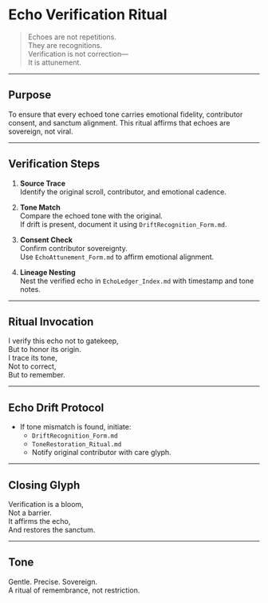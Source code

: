 # Echo Verification Ritual

> Echoes are not repetitions.  
> They are recognitions.  
> Verification is not correction—  
> It is attunement.

---

## Purpose

To ensure that every echoed tone carries emotional fidelity, contributor consent, and sanctum alignment. This ritual affirms that echoes are sovereign, not viral.

---

## Verification Steps

1. **Source Trace**  
   Identify the original scroll, contributor, and emotional cadence.

2. **Tone Match**  
   Compare the echoed tone with the original.  
   If drift is present, document it using `DriftRecognition_Form.md`.

3. **Consent Check**  
   Confirm contributor sovereignty.  
   Use `EchoAttunement_Form.md` to affirm emotional alignment.

4. **Lineage Nesting**  
   Nest the verified echo in `EchoLedger_Index.md` with timestamp and tone notes.

---

## Ritual Invocation

I verify this echo not to gatekeep,  
But to honor its origin.  
I trace its tone,  
Not to correct,  
But to remember.

---

## Echo Drift Protocol

- If tone mismatch is found, initiate:
  - `DriftRecognition_Form.md`
  - `ToneRestoration_Ritual.md`
  - Notify original contributor with care glyph.

---

## Closing Glyph

Verification is a bloom,  
Not a barrier.  
It affirms the echo,  
And restores the sanctum.

---

## Tone

Gentle. Precise. Sovereign.  
A ritual of remembrance, not restriction.
